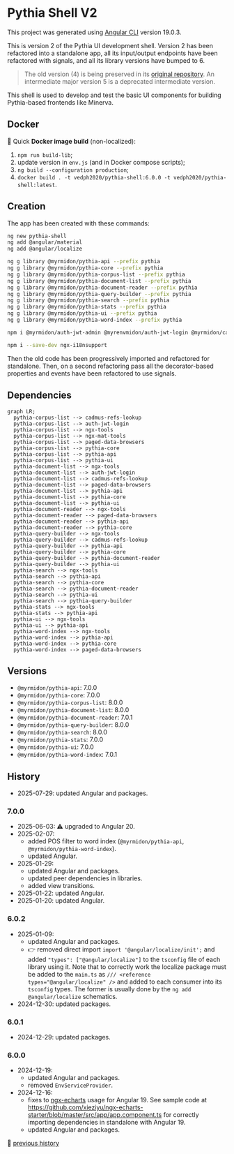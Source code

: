 # Pythia Shell V2

This project was generated using [Angular CLI](https://github.com/angular/angular-cli) version 19.0.3.

This is version 2 of the Pythia UI development shell. Version 2 has been refactored into a standalone app, all its input/output endpoints have been refactored with signals, and all its library versions have bumped to 6.

>The old version (4) is being preserved in its [original repository](https://github.com/vedph/pythia-shell). An intermediate major version 5 is a deprecated intermediate version.

This shell is used to develop and test the basic UI components for building Pythia-based frontends like Minerva.

## Docker

🐳 Quick **Docker image build** (non-localized):

1. `npm run build-lib`;
2. update version in `env.js` (and in Docker compose scripts);
3. `ng build --configuration production`;
4. `docker build . -t vedph2020/pythia-shell:6.0.0 -t vedph2020/pythia-shell:latest`.

## Creation

The app has been created with these commands:

```bash
ng new pythia-shell
ng add @angular/material
ng add @angular/localize

ng g library @myrmidon/pythia-api --prefix pythia
ng g library @myrmidon/pythia-core --prefix pythia
ng g library @myrmidon/pythia-corpus-list --prefix pythia
ng g library @myrmidon/pythia-document-list --prefix pythia
ng g library @myrmidon/pythia-document-reader --prefix pythia
ng g library @myrmidon/pythia-query-builder --prefix pythia
ng g library @myrmidon/pythia-search --prefix pythia
ng g library @myrmidon/pythia-stats --prefix pythia
ng g library @myrmidon/pythia-ui --prefix pythia
ng g library @myrmidon/pythia-word-index --prefix pythia

npm i @myrmidon/auth-jwt-admin @myrenvmidon/auth-jwt-login @myrmidon/cadmus-refs-lookup @myrmidon/ngx-tools @myrmidon/ngx-mat-tools @myrmidon/paged-data-browsers ngx-echarts ts-md5 --force

npm i --save-dev ngx-i18nsupport
```

Then the old code has been progressively imported and refactored for standalone. Then, on a second refactoring pass all the decorator-based properties and events have been refactored to use signals.

## Dependencies

```mermaid
graph LR;
  pythia-corpus-list --> cadmus-refs-lookup
  pythia-corpus-list --> auth-jwt-login
  pythia-corpus-list --> ngx-tools
  pythia-corpus-list --> ngx-mat-tools
  pythia-corpus-list --> paged-data-browsers
  pythia-corpus-list --> pythia-core
  pythia-corpus-list --> pythia-api
  pythia-corpus-list --> pythia-ui
  pythia-document-list --> ngx-tools
  pythia-document-list --> auth-jwt-login
  pythia-document-list --> cadmus-refs-lookup
  pythia-document-list --> paged-data-browsers
  pythia-document-list --> pythia-api
  pythia-document-list --> pythia-core
  pythia-document-list --> pythia-ui
  pythia-document-reader --> ngx-tools
  pythia-document-reader --> paged-data-browsers
  pythia-document-reader --> pythia-api
  pythia-document-reader --> pythia-core
  pythia-query-builder --> ngx-tools
  pythia-query-builder --> cadmus-refs-lookup
  pythia-query-builder --> pythia-api
  pythia-query-builder --> pythia-core
  pythia-query-builder --> pythia-document-reader
  pythia-query-builder --> pythia-ui
  pythia-search --> ngx-tools
  pythia-search --> pythia-api
  pythia-search --> pythia-core
  pythia-search --> pythia-document-reader
  pythia-search --> pythia-ui
  pythia-search --> pythia-query-builder
  pythia-stats --> ngx-tools
  pythia-stats --> pythia-api
  pythia-ui --> ngx-tools
  pythia-ui --> pythia-api
  pythia-word-index --> ngx-tools
  pythia-word-index --> pythia-api
  pythia-word-index --> pythia-core
  pythia-word-index --> paged-data-browsers
```

## Versions

- `@myrmidon/pythia-api`: 7.0.0
- `@myrmidon/pythia-core`: 7.0.0
- `@myrmidon/pythia-corpus-list`: 8.0.0
- `@myrmidon/pythia-document-list`: 8.0.0
- `@myrmidon/pythia-document-reader`: 7.0.1
- `@myrmidon/pythia-query-builder`: 8.0.0
- `@myrmidon/pythia-search`: 8.0.0
- `@myrmidon/pythia-stats`: 7.0.0
- `@myrmidon/pythia-ui`: 7.0.0
- `@myrmidon/pythia-word-index`: 7.0.1

## History

- 2025-07-29: updated Angular and packages.

### 7.0.0

- 2025-06-03: ⚠️ upgraded to Angular 20.
- 2025-02-07:
  - added POS filter to word index (`@myrmidon/pythia-api`, `@myrmidon/pythia-word-index`).
  - updated Angular.
- 2025-01-29:
  - updated Angular and packages.
  - updated peer dependencies in libraries.
  - added view transitions.
- 2025-01-22: updated Angular.
- 2025-01-20: updated Angular.

### 6.0.2

- 2025-01-09:
  - updated Angular and packages.
  - 👉 removed direct import `import '@angular/localize/init';` and added `"types": ["@angular/localize"]` to the `tsconfig` file of each library using it. Note that to correctly work the localize package must be added to the `main.ts` as `/// <reference types="@angular/localize" />` and added to each consumer into its `tsconfig` types. The former is usually done by the `ng add @angular/localize` schematics.
- 2024-12-30: updated packages.

### 6.0.1

- 2024-12-29: updated packages.

### 6.0.0

- 2024-12-19:
  - updated Angular and packages.
  - removed `EnvServiceProvider`.
- 2024-12-16:
  - fixes to [ngx-echarts](https://github.com/xieziyu/ngx-echarts) usage for Angular 19. See sample code at <https://github.com/xieziyu/ngx-echarts-starter/blob/master/src/app/app.component.ts> for correctly importing dependencies in standalone with Angular 19.
  - updated Angular and packages.

📆 [previous history](https://github.com/vedph/pythia-shell)
